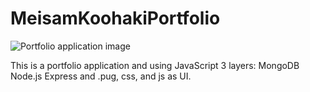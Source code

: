 # MeisamKoohakiPortfolio

<image src="https://github.com/mkoohaki/portfolio/blob/master/Portfolio.jpg?raw=true" alt="Portfolio application image">

This is a portfolio application and using JavaScript 3 layers:
MongoDB
Node.js
Express
and .pug, css, and js as UI.



